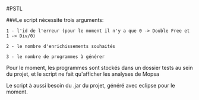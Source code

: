 #PSTL

###Le script nécessite trois arguments:

	1 - l'id de l'erreur (pour le moment il n'y a que 0 -> Double Free et 1 -> Div/0)

	2 - le nombre d'enrichissements souhaités

	3 - le nombre de programmes à générer
	
Pour le moment, les programmes sont stockés dans un dossier tests au sein du projet, et le script ne fait qu'afficher les analyses de Mopsa

Le script à aussi besoin du .jar du projet, généré avec eclipse pour le moment.
